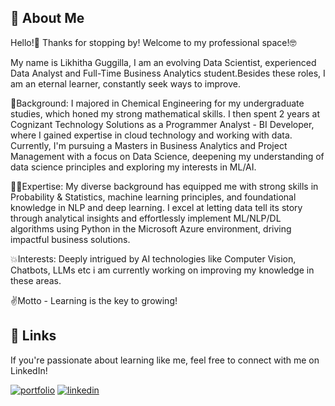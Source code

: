 



## 🚀 About Me
Hello!👋 Thanks for stopping by! Welcome to my professional space!🤓

My name is Likhitha Guggilla, I am an evolving Data Scientist, experienced Data Analyst and Full-Time Business Analytics student.Besides these roles, I am an eternal learner, constantly seek ways to improve.


👔Background: I majored in Chemical Engineering for my undergraduate studies, which honed my strong mathematical skills. I then spent 2 years at Cognizant Technology Solutions as a Programmer Analyst - BI Developer, where I gained expertise in cloud technology and working with data. Currently, I'm pursuing a Masters in Business Analytics and Project Management with a focus on Data Science, deepening my understanding of data science principles and exploring my interests in ML/AI.

👩‍💻Expertise: My diverse background has equipped me with strong skills in Probability & Statistics, machine learning principles, and foundational knowledge in NLP and deep learning. I excel at letting data tell its story through analytical insights and effortlessly implement ML/NLP/DL algorithms using Python in the Microsoft Azure environment, driving impactful business solutions.

💥Interests: Deeply intrigued by AI technologies like Computer Vision, Chatbots, LLMs etc i am currently working on improving my knowledge in these areas.

✌️Motto - Learning is the key to growing! 











## 🔗 Links
If you're passionate about learning like me, feel free to connect with me on LinkedIn!

[![portfolio](https://img.shields.io/badge/portofolio-0A66C2?style=for-the-badge&logo=portofolio&logoColor=black)](https://www.linkedin.com/in/likhithaguggilla0500/)
[![linkedin](https://img.shields.io/badge/linkedin-0A66C2?style=for-the-badge&logo=linkedin&logoColor=white)](https://www.linkedin.com/in/likhithaguggilla0500/)



